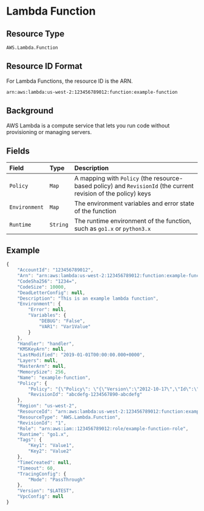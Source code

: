 # Lambda Function

## Resource Type

`AWS.Lambda.Function`

## Resource ID Format

For Lambda Functions, the resource ID is the ARN.

`arn:aws:lambda:us-west-2:123456789012:function:example-function`

## Background

AWS Lambda is a compute service that lets you run code without provisioning or managing servers.

## Fields

| Field | Type | Description |
| :--- | :--- | :--- |
| `Policy` | `Map` | A mapping with `Policy` \(the resource-based policy\) and `RevisionId` \(the current revision of the policy\) keys |
| `Environment` | `Map` | The environment variables and error state of the function |
| `Runtime` | `String` | The runtime environment of the function, such as `go1.x` or `python3.x` |

## Example

```javascript
{
    "AccountId": "123456789012",
    "Arn": "arn:aws:lambda:us-west-2:123456789012:function:example-function",
    "CodeSha256": "1234=",
    "CodeSize": 10000,
    "DeadLetterConfig": null,
    "Description": "This is an example lambda function",
    "Environment": {
        "Error": null,
        "Variables": {
            "DEBUG": "False",
            "VAR1": "Var1Value"
        }
    },
    "Handler": "handler",
    "KMSKeyArn": null,
    "LastModified": "2019-01-01T00:00:00.000+0000",
    "Layers": null,
    "MasterArn": null,
    "MemorySize": 256,
    "Name": "example-function",
    "Policy": {
        "Policy": "{\"Policy\": \"{\"Version\":\"2012-10-17\",\"Id\":\"default\",\"Statement\":[{\"Sid\":\"sns\",\"Effect\":\"Allow\",\"Principal\":{\"Service\":\"sns.amazonaws.com\"},\"Action\":\"lambda:InvokeFunction\",\"Resource\":\"arn:aws:lambda:us-west-2:123456789012:function:example-function\"}]}",
        "RevisionId": "abcdefg-1234567890-abcdefg"
    },
    "Region": "us-west-2",
    "ResourceId": "arn:aws:lambda:us-west-2:123456789012:function:example-function",
    "ResourceType": "AWS.Lambda.Function",
    "RevisionId": "1",
    "Role": "arn:aws:iam::123456789012:role/example-function-role",
    "Runtime": "go1.x",
    "Tags": {
        "Key1": "Value1",
        "Key2": "Value2"
    },
    "TimeCreated": null,
    "Timeout": 60,
    "TracingConfig": {
        "Mode": "PassThrough"
    },
    "Version": "$LATEST",
    "VpcConfig": null
}
```

